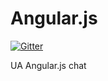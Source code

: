 Angular.js
=========
[![Gitter](https://badges.gitter.im/Join%20Chat.svg)](https://gitter.im/dev-ua/angularjs)

UA Angular.js chat
